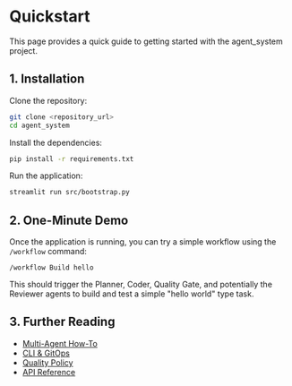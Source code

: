 # Quickstart

This page provides a quick guide to getting started with the agent_system project.

## 1. Installation

Clone the repository:

```bash
git clone <repository_url>
cd agent_system
```

Install the dependencies:

```bash
pip install -r requirements.txt
```

Run the application:

```bash
streamlit run src/bootstrap.py
```

## 2. One-Minute Demo

Once the application is running, you can try a simple workflow using the `/workflow` command:

```
/workflow Build hello
```

This should trigger the Planner, Coder, Quality Gate, and potentially the Reviewer agents to build and test a simple "hello world" type task.

## 3. Further Reading

- [Multi-Agent How-To](multi_agent.md)
- [CLI & GitOps](cli_gitops.md)
- [Quality Policy](quality_policy.md)
- [API Reference](api_reference.md) 